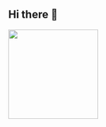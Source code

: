 ## Hi there 👋

<div>
  <a href="https://github.com/shaienny">
  <img height="180em" src="https://github-readme-stats.vercel.app/api?username=shaienny&theme=dark&show_icons=true">
</div>
